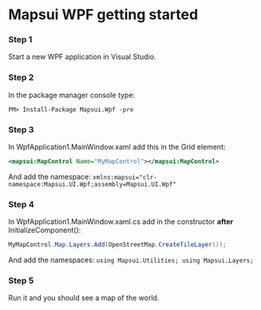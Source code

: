 
# Mapsui WPF getting started

### Step 1
Start a new WPF application in Visual Studio.

### Step 2
In the package manager console type:
```console
PM> Install-Package Mapsui.Wpf -pre
```

### Step 3
In WpfApplication1.MainWindow.xaml add this in the Grid element:
```xml
<mapsui:MapControl Name="MyMapControl"></mapsui:MapControl>
```
And add the namespace: ```xmlns:mapsui="clr-namespace:Mapsui.UI.Wpf;assembly=Mapsui.UI.Wpf"```

### Step 4
In WpfApplication1.MainWindow.xaml.cs add in the constructor **after** InitializeComponent():
```csharp
MyMapControl.Map.Layers.Add(OpenStreetMap.CreateTileLayer());
```
And add the namespaces: ```using Mapsui.Utilities; using Mapsui.Layers; ```

### Step 5
Run it and you should see a map of the world.
